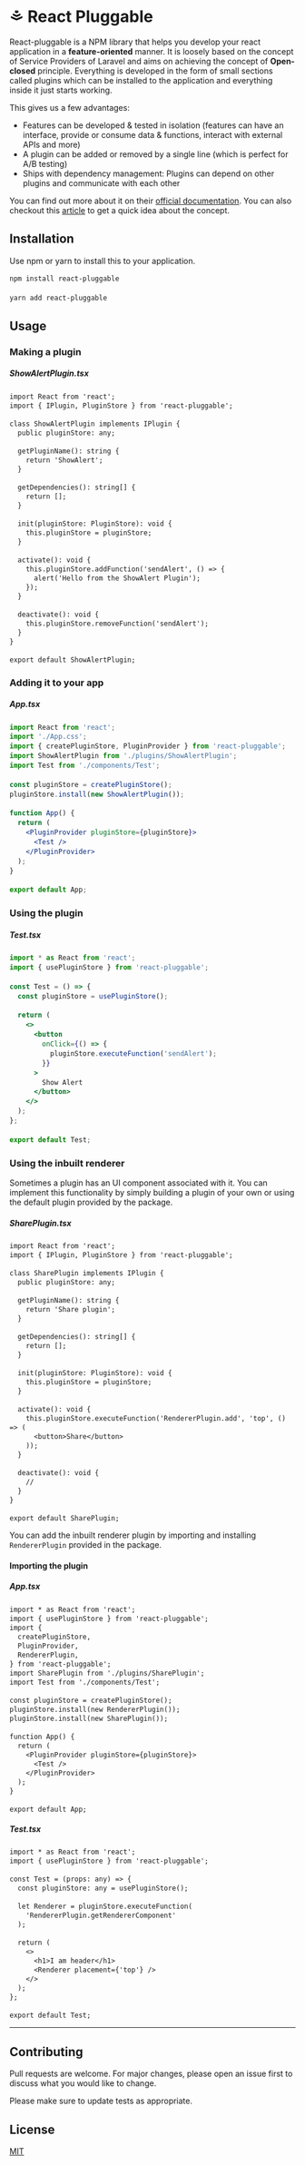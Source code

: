 # <img width="25px" src="https://github.com/react-pluggable/react-pluggable.github.io/blob/development/img/ReactPluggableLogoBlack.png" alt="React-pluggable Logo"> React Pluggable

React-pluggable is a NPM library that helps you develop your react application in a **feature-oriented** manner. It is loosely based on the concept of Service Providers of Laravel and aims on achieving the concept of **Open-closed** principle. Everything is developed in the form of small sections called plugins which can be installed to the application and everything inside it just starts working.

This gives us a few advantages:

- Features can be developed & tested in isolation (features can have an interface, provide or consume data & functions, interact with external APIs and more)
- A plugin can be added or removed by a single line (which is perfect for A/B testing)
- Ships with dependency management: Plugins can depend on other plugins and communicate with each other

You can find out more about it on their [official documentation](https://react-pluggable.github.io/). You can also checkout this [article](https://www.notion.so/geekyants/Launch-article-React-Pluggable-717e8c123297410fa73a17d8794ce78d) to get a quick idea about the concept.

## Installation

Use npm or yarn to install this to your application.

```bash
npm install react-pluggable

yarn add react-pluggable
```

## Usage

### Making a plugin

##### ShowAlertPlugin.tsx

```tsx
import React from 'react';
import { IPlugin, PluginStore } from 'react-pluggable';

class ShowAlertPlugin implements IPlugin {
  public pluginStore: any;

  getPluginName(): string {
    return 'ShowAlert';
  }

  getDependencies(): string[] {
    return [];
  }

  init(pluginStore: PluginStore): void {
    this.pluginStore = pluginStore;
  }

  activate(): void {
    this.pluginStore.addFunction('sendAlert', () => {
      alert('Hello from the ShowAlert Plugin');
    });
  }

  deactivate(): void {
    this.pluginStore.removeFunction('sendAlert');
  }
}

export default ShowAlertPlugin;
```

### Adding it to your app

##### App.tsx

```jsx
import React from 'react';
import './App.css';
import { createPluginStore, PluginProvider } from 'react-pluggable';
import ShowAlertPlugin from './plugins/ShowAlertPlugin';
import Test from './components/Test';

const pluginStore = createPluginStore();
pluginStore.install(new ShowAlertPlugin());

function App() {
  return (
    <PluginProvider pluginStore={pluginStore}>
      <Test />
    </PluginProvider>
  );
}

export default App;
```

### Using the plugin

##### Test.tsx

```jsx
import * as React from 'react';
import { usePluginStore } from 'react-pluggable';

const Test = () => {
  const pluginStore = usePluginStore();

  return (
    <>
      <button
        onClick={() => {
          pluginStore.executeFunction('sendAlert');
        }}
      >
        Show Alert
      </button>
    </>
  );
};

export default Test;
```

### Using the inbuilt renderer

Sometimes a plugin has an UI component associated with it. You can implement this functionality by simply building a plugin of your own or using the default plugin provided by the package.

##### SharePlugin.tsx

```tsx
import React from 'react';
import { IPlugin, PluginStore } from 'react-pluggable';

class SharePlugin implements IPlugin {
  public pluginStore: any;

  getPluginName(): string {
    return 'Share plugin';
  }

  getDependencies(): string[] {
    return [];
  }

  init(pluginStore: PluginStore): void {
    this.pluginStore = pluginStore;
  }

  activate(): void {
    this.pluginStore.executeFunction('RendererPlugin.add', 'top', () => (
      <button>Share</button>
    ));
  }

  deactivate(): void {
    //
  }
}

export default SharePlugin;
```

You can add the inbuilt renderer plugin by importing and installing `RendererPlugin` provided in the package.

#### Importing the plugin

##### App.tsx

```tsx
import * as React from 'react';
import { usePluginStore } from 'react-pluggable';
import {
  createPluginStore,
  PluginProvider,
  RendererPlugin,
} from 'react-pluggable';
import SharePlugin from './plugins/SharePlugin';
import Test from './components/Test';

const pluginStore = createPluginStore();
pluginStore.install(new RendererPlugin());
pluginStore.install(new SharePlugin());

function App() {
  return (
    <PluginProvider pluginStore={pluginStore}>
      <Test />
    </PluginProvider>
  );
}

export default App;
```

##### Test.tsx

```tsx
import * as React from 'react';
import { usePluginStore } from 'react-pluggable';

const Test = (props: any) => {
  const pluginStore: any = usePluginStore();

  let Renderer = pluginStore.executeFunction(
    'RendererPlugin.getRendererComponent'
  );

  return (
    <>
      <h1>I am header</h1>
      <Renderer placement={'top'} />
    </>
  );
};

export default Test;
```

---

## Contributing

Pull requests are welcome. For major changes, please open an issue first to discuss what you would like to change.

Please make sure to update tests as appropriate.

## License

[MIT](https://choosealicense.com/licenses/mit/)
